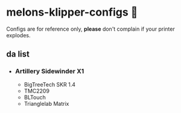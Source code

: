 # melons-klipper-configs 🍈
Configs are for reference only, **please** don't complain if your printer explodes. 

## da list
* ### Artillery Sidewinder X1
  * BigTreeTech  SKR 1.4
  * TMC2209
  * BLTouch 
  * Trianglelab Matrix 
